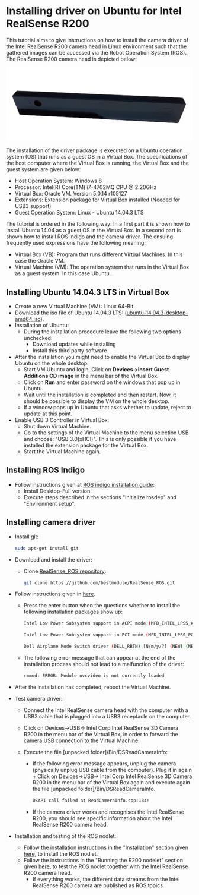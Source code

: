 # Installing driver on Ubuntu for Intel RealSense R200

This tutorial aims to give instructions on how to install the camera driver of the Intel RealSense R200 camera head in Linux environment such that the gathered images can be accessed via the Robot Operation System (ROS). The RealSense R200 camera head is depicted below:

![Intel Realsense Camera front view](../../assets/hardware/sensors/realsense/intel_realsense.png)

The installation of the driver package is executed on a Ubuntu operation system (OS) that runs as a guest OS in a Virtual Box. The specifications of the host computer where the Virtual Box is running, the Virtual Box and the guest system are given below:

- Host Operation System: Windows 8
- Processor: Intel(R) Core(TM) i7-4702MQ CPU @ 2.20GHz
- Virtual Box: Oracle VM. Version 5.0.14 r105127
- Extensions: Extension package for Virtual Box installed (Needed for USB3 support)
- Guest Operation System: Linux - Ubuntu 14.04.3 LTS

The tutorial is ordered in the following way: In a first part it is shown how to install Ubuntu 14.04 as a guest OS in the Virtual Box. In a second part is shown how to install ROS Indigo and the camera driver. The ensuing frequently used expressions have the following meaning:

- Virtual Box (VB): Program that runs different Virtual Machines. In this case the Oracle VM.
- Virtual Machine (VM): The operation system that runs in the Virtual Box as a guest system. In this case Ubuntu.

## Installing Ubuntu 14.04.3 LTS in Virtual Box

- Create a new Virtual Machine (VM): Linux 64-Bit.
- Download the iso file of Ubuntu 14.04.3 LTS: ([ubuntu-14.04.3-desktop-amd64.iso](https://ubuntu.com/download/desktop)).
- Installation of Ubuntu:
  - During the installation procedure leave the following two options unchecked:
    - Download updates while installing
    - Install this third party software
- After the installation you might need to enable the Virtual Box to display Ubuntu on the whole desktop:
  - Start VM Ubuntu and login, Click on **Devices->Insert Guest Additions CD image** in the menu bar of the Virtual Box.
  - Click on **Run** and enter password on the windows that pop up in Ubuntu.
  - Wait until the installation is completed and then restart. Now, it should be possible to display the VM on the whole desktop.
  - If a window pops up in Ubuntu that asks whether to update, reject to update at this point.
- Enable USB 3 Controller in Virtual Box:
  - Shut down Virtual Machine.
  - Go to the settings of the Virtual Machine to the menu selection USB and choose: "USB 3.0(xHCI)". This is only possible if you have installed the extension package for the Virtual Box.
  - Start the Virtual Machine again.

## Installing ROS Indigo

- Follow instructions given at [ROS indigo installation guide](http://wiki.ros.org/indigo/Installation/Ubuntu):
  - Install Desktop-Full version.
  - Execute steps described in the sections "Initialize rosdep" and "Environment setup".

## Installing camera driver

- Install git:

  ```sh
  sudo apt-get install git
  ```

- Download and install the driver:

  - Clone [RealSense_ROS repository](https://github.com/bestmodule/RealSense_ROS):

    ```sh
    git clone https://github.com/bestmodule/RealSense_ROS.git
    ```

- Follow instructions given in [here](https://github.com/bestmodule/RealSense_ROS/tree/master/r200_install).

  - Press the enter button when the questions whether to install the following installation packages show up:

    ```sh
    Intel Low Power Subsystem support in ACPI mode (MFD_INTEL_LPSS_ACPI) [N/m/y/?] (NEW) (NEW) (NEW)
    ```

    ```sh
    Intel Low Power Subsystem support in PCI mode (MFD_INTEL_LPSS_PCI) [N/m/y/?] (NEW) (NEW) (NEW)
    ```

    ```sh
    Dell Airplane Mode Switch driver (DELL_RBTN) [N/m/y/?] (NEW) (NEW) (NEW)
    ```

  - The following error message that can appear at the end of the installation process should not lead to a malfunction of the driver:

    ```sh
    rmmod: ERROR: Module uvcvideo is not currently loaded
    ```

- After the installation has completed, reboot the Virtual Machine.

- Test camera driver:

  - Connect the Intel RealSense camera head with the computer with a USB3 cable that is plugged into a USB3 receptacle on the computer.
  - Click on Devices->USB-> Intel Corp Intel RealSense 3D Camera R200 in the menu bar of the Virtual Box, in order to forward the camera USB connection to the Virtual Machine.
  - Execute the file [unpacked folder]/Bin/DSReadCameraInfo:

    - If the following error message appears, unplug the camera (physically unplug USB cable from the computer). Plug it in again + Click on Devices->USB-> Intel Corp Intel RealSense 3D Camera R200 in the menu bar of the Virtual Box again and execute again the file [unpacked folder]/Bin/DSReadCameraInfo.

      ```sh
      DSAPI call failed at ReadCameraInfo.cpp:134!
      ```

    - If the camera driver works and recognises the Intel RealSense R200, you should see specific information about the Intel RealSense R200 camera head.

- Installation and testing of the ROS nodlet:
  - Follow the installation instructions in the "Installation" section given [here](https://github.com/bestmodule/RealSense_ROS/blob/master/realsense_dist/2.3/doc/RealSense-ROS-R200-nodelet.md), to install the ROS nodlet.
  - Follow the instructions in the "Running the R200 nodelet" section given [here](https://github.com/bestmodule/RealSense_ROS/blob/master/realsense_dist/2.3/doc/RealSense-ROS-R200-nodelet.md), to test the ROS nodlet together with the Intel RealSense R200 camera head.
    - If everything works, the different data streams from the Intel RealSense R200 camera are published as ROS topics.

